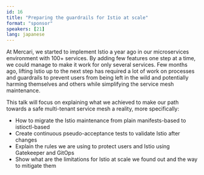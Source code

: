 ```yaml
---
id: 16
title: "Preparing the guardrails for Istio at scale"
format: "sponsor"
speakers: [21]
lang: japanese
---
```


At Mercari, we started to implement Istio a year ago in our microservices environment with 100+ services. By adding few features one step at a time, we could manage to make it work for only several services.
Few months ago, lifting Istio up to the next step has required a lot of work on processes and guardrails to prevent users from being left in the wild and potentially harming themselves and others while simplifying the service mesh maintenance.

This talk will focus on explaining what we achieved to make our path towards a safe multi-tenant service mesh a reality, more specifically:

- How to migrate the Istio maintenance from plain manifests-based to istioctl-based
- Create continuous pseudo-acceptance tests to validate Istio after changes
- Explain the rules we are using to protect users and Istio using Gatekeeper and GitOps
- Show what are the limitations for Istio at scale we found out and the way to mitigate them
